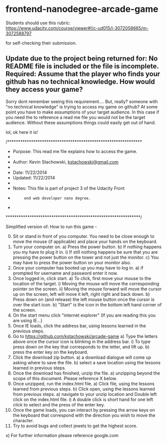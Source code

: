 frontend-nanodegree-arcade-game
===============================

Students should use this rubric: https://www.udacity.com/course/viewer#!/c-ud015/l-3072058665/m-3072588797

for self-checking their submission.


Update due to the project being returned for:
No README file is included or the file is incomplete.
Required: Assume that the player who finds your github has no technical knowledge. How
would they access your game?
-----------------------------------------------------------------------------------
Sorry dont remember seeing this requirement.... But, really? someone with "no technical knowledge" 
is trying to access my game on github? At some point you have to make assumptions of your target 
audience. In this case if you need the to reference a read me file you would not be the target 
audience. Without these assumptions things could easily get out of hand.

lol, ok here it is!

/**************************************************************
 * Purpose: This read me file explains how to access the game.
 *          
 * Author:  Kevin Stachowski, kstachowski@gmail.com
 * 
 * Date:    11/22/2014
 * Updated: 11/22/2014
 * 
 * Notes:   This file is part of project 3 of the Udacity Front 
 *			end web developer nano degree.
 * 
 **************************************************************/

 Simplified version of: 
 How to run this game -
 
0) Sit or stand in front of you computer. You need to be close enough to move the mouse (if applicable) and place your hands on the keyboard.
1) Turn your computer on.
	a) Press the power button.
	b) If nothing happens you my have to plug it in.
		i) If still nothing happens be sure that you are pressing the power button on the tower and not just the monitor.
	c) You may have to press the power button on your monitor also.
2) Once your computer has booted up you may have to log in.
	a) if prompted for username and password enter it now.
3) Once logged in, click start.
	a) To click, first move your mouse to the location of the target.
		i)  Moving the mouse will move the corresponding pointer on the screen.
		ii) Moving the mouse forward will move the cursor up on the screen, left will move it left, right right and back down.
	b) Press down on (and release) the left mouse button once the cursor is over the start icon.
	b) "Start" is the icon in the bottom left hand corner of the screen.
4) On the start menu click "internet explorer" (If you are reading this you are using IE...) 
5) Once IE loads, click the address bar, using lessons learned in the previous steps.
6) Go to https://github.com/kstachowski/arcade-game
	a) Type the letters above once the cursor icon is blinking in the address bar.
		i) To type press down on the key that corresponds to the letter, and lift up.
	b) press the enter key on the keyboard.
7) Click the download zip button.
	a) a download dialogue will come up asking where to save the file.
	b) select a save location using the lessons learned in previous steps.
9) Once the download has finished, unzip the file. 
	a) unzipping beyond the scope of this document. Please reference X below.
10) Once unzipped, run the index.html file.
	a) Click file, using the lessons learned from previous steps.
	b) Click open, using the lessons learned from previous steps. 
	a) navigate to your unzip location and Double left click on the index.html file.
		i) A double click is short hand for one left click to select and the press of the enter key.
11) Once the game loads, you can interact by pressing the arrow keys on the keyboard that correspond with the direction you wish to move the character.
12) Try to avoid bugs and collect jewels to get the highest score.

x) For further information please reference google.com